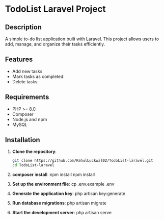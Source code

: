 # TodoList Laravel Project

## Description
A simple to-do list application built with Laravel. This project allows users to add, manage, and organize their tasks efficiently.

## Features
- Add new tasks
- Mark tasks as completed
- Delete tasks

## Requirements
- PHP >= 8.0
- Composer
- Node.js and npm
- MySQL

## Installation

1. **Clone the repository**:
   ```bash
   git clone https://github.com/RahulLuckwal02/TodoList-laravel.git
   cd TodoList-laravel

2. **composer install**:
  npm install
  npm install

4. **Set up the environment file**:
   cp .env.example .env

5. **Generate the application key**:
   php artisan key:generate

6. **Run database migrations**:
   php artisan migrate

7. **Start the development server**:
  php artisan serve
